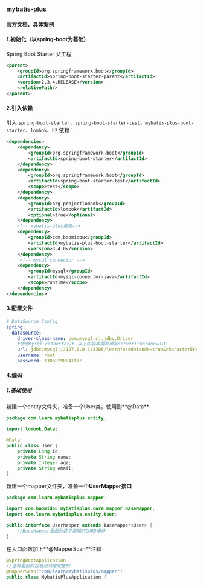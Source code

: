 ### mybatis-plus 

#### [官方文档](https://baomidou.com/guide/)、[具体案例](https://www.cnblogs.com/l-y-h/p/12859477.html#_label0_1)

#### 1.初始化（以spring-boot为基础）

Spring Boot Starter 父工程

```xml
<parent>
    <groupId>org.springframework.boot</groupId>
    <artifactId>spring-boot-starter-parent</artifactId>
    <version>2.3.4.RELEASE</version>
    <relativePath/>
</parent>
```

#### 2.引入依赖

引入 `spring-boot-starter`、`spring-boot-starter-test`、`mybatis-plus-boot-starter`、`lombok`、`h2` 依赖：

```xml
<dependencies>
    <dependency>
        <groupId>org.springframework.boot</groupId>
        <artifactId>spring-boot-starter</artifactId>
    </dependency>
    <dependency>
        <groupId>org.springframework.boot</groupId>
        <artifactId>spring-boot-starter-test</artifactId>
        <scope>test</scope>
    </dependency>
    <dependency>
        <groupId>org.projectlombok</groupId>
        <artifactId>lombok</artifactId>
        <optional>true</optional>
    </dependency>
    <!-- mybatis-plus依赖-->
    <dependency>
        <groupId>com.baomidou</groupId>
        <artifactId>mybatis-plus-boot-starter</artifactId>
        <version>3.4.0</version>
    </dependency>
     <!-- mysql connector -->
    <dependency>
        <groupId>mysql</groupId>
        <artifactId>mysql-connector-java</artifactId>
        <scope>runtime</scope>
    </dependency>
</dependencies>
```

#### 3.配置文件

```yml
# DataSource Config
spring:
  datasource:
    driver-class-name: com.mysql.cj.jdbc.Driver
    #使用mysql-connector/6.以上的版本需要添加serverTimezone=UTC
    url: jdbc:mysql://127.0.0.1:3306/learn?useUnicode=true&characterEncoding=utf-8&serverTimezone=UTC
    username: root
    password: 13068298041tzc
```

#### 4.编码

##### 1.基础使用

新建一个entity文件夹，准备一个User类，使用到**@Data**

```java
package com.learn.mybatisplus.entity;

import lombok.Data;

@Data
public class User {
    private Long id;
    private String name;
    private Integer age;
    private String email;
}
```

新建一个mapper文件夹，准备一个**UserMapper接口**

```java
package com.learn.mybatisplus.mapper;

import com.baomidou.mybatisplus.core.mapper.BaseMapper;
import com.learn.mybatisplus.entity.User;

public interface UserMapper extends BaseMapper<User> {
	//BaseMapper里面封装了基础的CURD操作    
}
```

在入口函数加上**@MapperScan**注释

```java
@SpringBootApplication
//注释里面的包名必须是完整的
@MapperScan("com/learn/mybatisplus/mapper")
public class MybatisPlusApplication {
```

